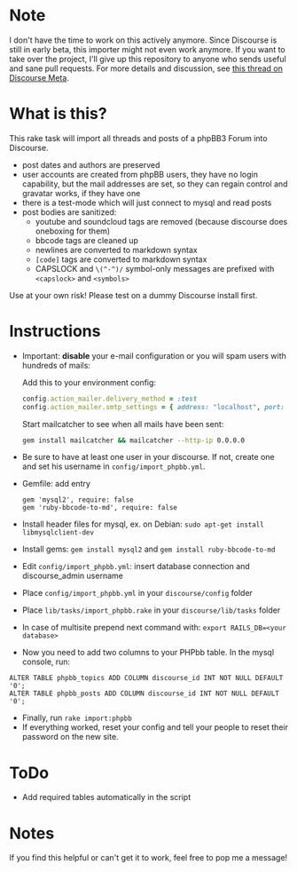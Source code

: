 # Note

I don't have the time to work on this actively anymore. Since Discourse is still in early beta,
this importer might not even work anymore. If you want to take over the project, I'll give up this
repository to anyone who sends useful and sane pull requests. For more details and discussion, see
[this thread on Discourse Meta](http://meta.discourse.org/t/importing-phpbb-into-discourse/7956).

# What is this?

This rake task will import all threads and posts of a phpBB3 Forum into Discourse.

* post dates and authors are preserved
* user accounts are created from phpBB users, they have no login capability,
  but the mail addresses are set, so they can regain control and gravatar works, if they have one
* there is a test-mode which will just connect to mysql and read posts
* post bodies are sanitized:
  * youtube and soundcloud tags are removed (because discourse does oneboxing for them)
  * bbcode tags are cleaned up
  * newlines are converted to markdown syntax
  * `[code]` tags are converted to markdown syntax
  * CAPSLOCK and `\(^-^)/` symbol-only messages are prefixed with `<capslock>` and `<symbols>`

Use at your own risk! Please test on a dummy Discourse install first.

# Instructions

* Important: **disable** your e-mail configuration or you will spam users with hundreds of mails:

  Add this to your environment config:

  ```ruby
  config.action_mailer.delivery_method = :test
  config.action_mailer.smtp_settings = { address: "localhost", port: 1025 }
  ```
  Start mailcatcher to see when all mails have been sent:

  ```bash
  gem install mailcatcher && mailcatcher --http-ip 0.0.0.0
  ```

* Be sure to have at least one user in your discourse.
  If not, create one and set his username in `config/import_phpbb.yml`.

* Gemfile: add entry


  ```Gemfile
  gem 'mysql2', require: false
  gem 'ruby-bbcode-to-md', require: false
  ```

* Install header files for mysql, ex. on Debian: `sudo apt-get install libmysqlclient-dev`
* Install gems: `gem install mysql2` and `gem install ruby-bbcode-to-md`
* Edit `config/import_phpbb.yml`: insert database connection and discourse_admin username
* Place `config/import_phpbb.yml` in your `discourse/config` folder
* Place `lib/tasks/import_phpbb.rake` in your `discourse/lib/tasks` folder
* In case of multisite prepend next command with: `export RAILS_DB=<your database>`
* Now you need to add two columns to your PHPbb table. In the mysql console, run:
```mysql
ALTER TABLE phpbb_topics ADD COLUMN discourse_id INT NOT NULL DEFAULT '0';
ALTER TABLE phpbb_posts ADD COLUMN discourse_id INT NOT NULL DEFAULT '0';
```
* Finally, run `rake import:phpbb`
* If everything worked, reset your config and tell your people to reset their password on the new site.

# ToDo

* Add required tables automatically in the script

# Notes

If you find this helpful or can't get it to work, feel free to pop me a message!
